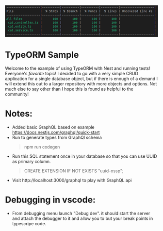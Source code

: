 <p align="center">
  <img src="./testCoverage.png"/>
</p>

# TypeORM Sample

Welcome to the example of using TypeORM with Nest and running tests! Everyone's _favorite_ topic! I decided to go with a very simple CRUD application for a single database object, but if there is enough of a demand I will extend this out to a larger repository with more objects and options. Not much else to say other than I hope this is found as helpful to the community!

# Notes:

- Added basic GraphQL based on example https://docs.nestjs.com/graphql/quick-start
- Run to generate types from GraphQl schema
  > npm run codegen
- Run this SQL statement once in your database so that you can use UUID as primary column.
  > CREATE EXTENSION IF NOT EXISTS "uuid-ossp";
- Visit http://localhost:3000/graphql to play with GraphQL api

# Debugging in vscode:

- From debugging menu launch "Debug dev". it should start the server and attach the debugger to it and allow you to but your break points in typescripe code.
